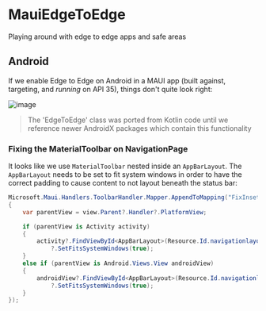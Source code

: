 # MauiEdgeToEdge
Playing around with edge to edge apps and safe areas

## Android
If we enable Edge to Edge on Android in a MAUI app (built against, targeting, and _running_ on API 35), things don't quite look right:

![image](https://github.com/user-attachments/assets/7f3d46cf-bd24-4e7c-b383-f7a117db5b10)

> The 'EdgeToEdge' class was ported from Kotlin code until we reference newer AndroidX packages which contain this functionality


### Fixing the MaterialToolbar on NavigationPage

It looks like we use `MaterialToolbar` nested inside an `AppBarLayout`.  The `AppBarLayout` needs to be set to fit system windows in order to have the correct padding to cause content to not layout beneath the status bar:

```csharp
Microsoft.Maui.Handlers.ToolbarHandler.Mapper.AppendToMapping("FixInsets", (handler, view)=>
{
    var parentView = view.Parent?.Handler?.PlatformView;

    if (parentView is Activity activity)
    {
        activity?.FindViewById<AppBarLayout>(Resource.Id.navigationlayout_appbar)
            ?.SetFitsSystemWindows(true);
    }
    else if (parentView is Android.Views.View androidView)
    {
        androidView?.FindViewById<AppBarLayout>(Resource.Id.navigationlayout_appbar)
            ?.SetFitsSystemWindows(true);
    }
});
```
